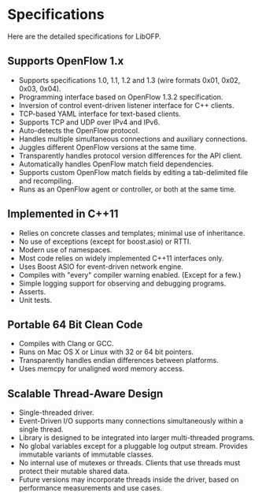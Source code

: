 Specifications
==============

Here are the detailed specifications for LibOFP.

Supports OpenFlow 1.x
---------------------
  - Supports specifications 1.0, 1.1, 1.2 and 1.3 (wire formats 0x01, 0x02, 0x03, 0x04).
  - Programming interface based on OpenFlow 1.3.2 specification.
  - Inversion of control event-driven listener interface for C++ clients.
  - TCP-based YAML interface for text-based clients.
  - Supports TCP and UDP over IPv4 and IPv6.
  - Auto-detects the OpenFlow protocol.
  - Handles multiple simultaneous connections and auxiliary connections.
  - Juggles different OpenFlow versions at the same time.
  - Transparently handles protocol version differences for the API client.
  - Automatically handles OpenFlow match field dependencies. 
  - Supports custom OpenFlow match fields by editing a tab-delimited file and recompiling.
  - Runs as an OpenFlow agent or controller, or both at the same time.

Implemented in C++11
----------------------
  - Relies on concrete classes and templates; minimal use of inheritance.
  - No use of exceptions (except for boost.asio) or RTTI.
  - Modern use of namespaces.
  - Most code relies on widely implemented C++11 interfaces only.
  - Uses Boost ASIO for event-driven network engine.
  - Compiles with "every" compiler warning enabled. (Except for a few.)
  - Simple logging support for observing and debugging programs.
  - Asserts.
  - Unit tests.

Portable 64 Bit Clean Code
--------------------------
  - Compiles with Clang or GCC.
  - Runs on Mac OS X or Linux with 32 or 64 bit pointers.
  - Transparently handles endian differences between platforms.
  - Uses memcpy for unaligned word memory access.

Scalable Thread-Aware Design
----------------------------
  - Single-threaded driver.
  - Event-Driven I/O supports many connections simultaneously within a single thread.
  - Library is designed to be integrated into larger multi-threaded programs.
  - No global variables except for a pluggable log output stream. Provides immutable variants of immutable classes.
  - No internal use of mutexes or threads. Clients that use threads must protect their mutable shared data.
  - Future versions may incorporate threads inside the driver, based on performance measurements and use cases.

  